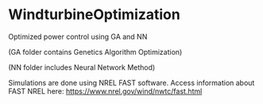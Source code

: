 # WindturbineOptimization
Optimized power control using GA and NN 

(GA folder contains Genetics Algorithm Optimization)



(NN folder includes Neural Network Method)



Simulations are done using NREL FAST software. 
Access information about FAST NREL here:
https://www.nrel.gov/wind/nwtc/fast.html
